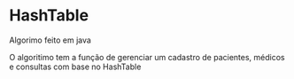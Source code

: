 # HashTable

Algorimo feito em java 

O algoritimo tem a função de gerenciar um cadastro de pacientes, médicos e consultas com base no HashTable

